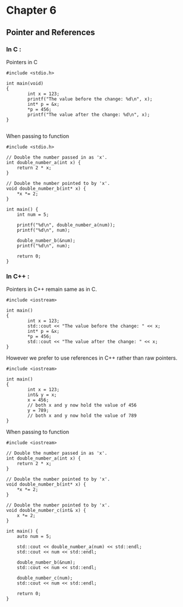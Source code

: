 # Chapter 6

## Pointer and References

### In C :

Pointers in C 

```
#include <stdio.h>

int main(void)
{
        int x = 123;
        printf("The value before the change: %d\n", x);
        int* p = &x;
        *p = 456;
        printf("The value after the change: %d\n", x);
}


```

When passing to function

```
#include <stdio.h>

// Double the number passed in as 'x'.
int double_number_a(int x) {
    return 2 * x;
}

// Double the number pointed to by 'x'.
void double_number_b(int* x) {
    *x *= 2;
}

int main() {
    int num = 5;
    
    printf("%d\n", double_number_a(num));
    printf("%d\n", num);

    double_number_b(&num);
    printf("%d\n", num);
    
    return 0;
}

```

### In C++ :

Pointers in C++ remain same as in C.

```
#include <iostream>

int main()
{
        int x = 123;
        std::cout << "The value before the change: " << x;
        int* p = &x;
        *p = 456;
        std::cout << "The value after the change: " << x;
}
```

However we prefer to use references in C++ rather than raw pointers.


```
#include <iostream>

int main()
{
        int x = 123;
        int& y = x;
        x = 456;
        // both x and y now hold the value of 456
        y = 789;
        // both x and y now hold the value of 789
}

```

When passing to function

```
#include <iostream>

// Double the number passed in as 'x'.
int double_number_a(int x) {
    return 2 * x;
}

// Double the number pointed to by 'x'.
void double_number_b(int* x) {
    *x *= 2;
}

// Double the number pointed to by 'x'.
void double_number_c(int& x) {
    x *= 2;
}

int main() {
    auto num = 5;
    
    std::cout << double_number_a(num) << std::endl;
    std::cout << num << std::endl;
    
    double_number_b(&num);
    std::cout << num << std::endl;
    
    double_number_c(num);
    std::cout << num << std::endl;

    return 0;
}

```